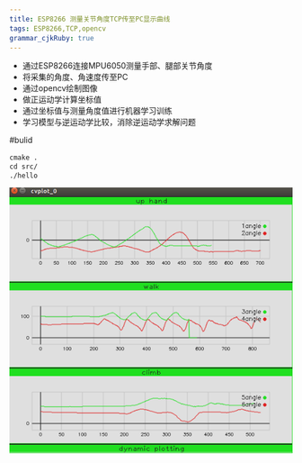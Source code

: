 ```yaml
---
title: ESP8266 测量关节角度TCP传至PC显示曲线
tags: ESP8266,TCP,opencv
grammar_cjkRuby: true
---
```

- 通过ESP8266连接MPU6050测量手部、腿部关节角度
- 将采集的角度、角速度传至PC
- 通过opencv绘制图像
- 做正运动学计算坐标值
- 通过坐标值与测量角度值进行机器学习训练
- 学习模型与逆运动学比较，消除逆运动学求解问题


#bulid

	cmake .
	cd src/
	./hello
<img src="data.png">